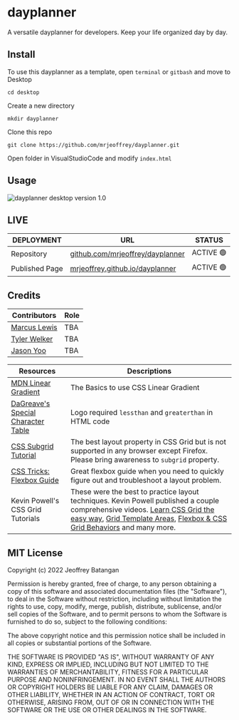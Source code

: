 # dayplanner
A versatile dayplanner for developers. Keep your life organized day by day.

## Install
To use this dayplanner as a template, open `terminal` or `gitbash` and move to Desktop
 
    cd desktop

Create a new directory

    mkdir dayplanner

Clone this repo

    git clone https://github.com/mrjeoffrey/dayplanner.git

Open folder in VisualStudioCode and modify `index.html`

## Usage

![dayplanner desktop version 1.0](assets/screenshots/dayplanner-desktop-v1.png)

## LIVE
| DEPLOYMENT | URL | STATUS |
| ---------- | --- | ------ |
| Repository  | [github.com/mrjeoffrey/dayplanner](https://github.com/mrjeoffrey/dayplanner) |  ACTIVE 🟢   |
| Published Page     | [mrjeoffrey.github.io/dayplanner](https://mrjeoffrey.github.io/dayplanner/) | ACTIVE 🟢  |

## Credits

| Contributors | Role |
| ----- | ---- |
| [Marcus Lewis](https://github.com/lewisemarcus) | TBA |
| [Tyler Welker](https://github.com/twelk) | TBA |
| [Jason Yoo](https://github.com/jasonjayoo) | TBA |

| Resources | Descriptions |
| --------- | ------------ |
| [MDN Linear Gradient](https://developer.mozilla.org/en-US/docs/Web/CSS/gradient/linear-gradient()) | The Basics to use CSS Linear Gradient |
| [DaGreave's Special Character Table](https://www.degraeve.com/reference/specialcharacters.php) | Logo required `lessthan` and `greaterthan` in HTML code |
| [CSS Subgrid Tutorial](https://dev.to/kenbellows/why-we-need-css-subgrid-53mh) | The best layout property in CSS Grid but is not supported in any browser except Firefox. Please bring awareness to `subgrid` property. |
| [CSS Tricks: Flexbox Guide](https://css-tricks.com/snippets/css/a-guide-to-flexbox/) | Great flexbox guide when you need to quickly figure out and troubleshoot a layout problem. |
| Kevin Powell's CSS Grid Tutorials | These were the best to practice layout techniques. Kevin Powell published a couple comprehensive videos. [Learn CSS Grid the easy way](https://www.youtube.com/watch?v=rg7Fvvl3taU), [Grid Template Areas](https://www.youtube.com/watch?v=v5KzBPUEgGQ), [Flexbox & CSS Grid Behaviors](https://www.youtube.com/watch?v=s3wHkfMz8oE&list=PL4-IK0AVhVjPv5tfS82UF_iQgFp4Bl998&index=13) and many more. |

## MIT License

Copyright (c) 2022 Jeoffrey Batangan

Permission is hereby granted, free of charge, to any person obtaining a copy of this software and associated documentation files (the "Software"), to deal in the Software without restriction, including without limitation the rights to use, copy, modify, merge, publish, distribute, sublicense, and/or sell copies of the Software, and to permit persons to whom the Software is furnished to do so, subject to the following conditions:

The above copyright notice and this permission notice shall be included in all copies or substantial portions of the Software.

THE SOFTWARE IS PROVIDED "AS IS", WITHOUT WARRANTY OF ANY KIND, EXPRESS OR IMPLIED, INCLUDING BUT NOT LIMITED TO THE WARRANTIES OF MERCHANTABILITY, FITNESS FOR A PARTICULAR PURPOSE AND NONINFRINGEMENT. IN NO EVENT SHALL THE AUTHORS OR COPYRIGHT HOLDERS BE LIABLE FOR ANY CLAIM, DAMAGES OR OTHER LIABILITY, WHETHER IN AN ACTION OF CONTRACT, TORT OR OTHERWISE, ARISING FROM, OUT OF OR IN CONNECTION WITH THE SOFTWARE OR THE USE OR OTHER DEALINGS IN THE SOFTWARE.